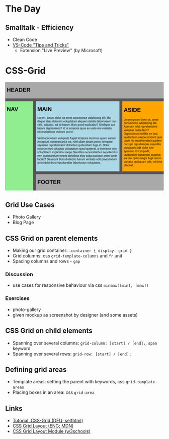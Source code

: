 # The Day

## Smalltalk - Efficiency

- Clean Code
- [VS-Code "Tips and Tricks"](https://code.visualstudio.com/docs/getstarted/tips-and-tricks)
  - Extension "Live Preview" (by Microsoft)
  
# CSS-Grid

![Grid Example](./grid.png)

## Grid Use Cases

- Photo Gallery
- Blog Page

## CSS Grid on parent elements

- Making our grid container: `.container { display: grid }`
- Grid columns: css `grid-template-columns` and `fr` unit
- Spacing columns and rows - `gap`

### Discussion

- use cases for responsive behaviour via css `minmax([min], [max])`

### Exercises

- photo-gallery
- given mockup as screenshot by designer (and some assets)

## CSS Grid on child elements

- Spanning over several columns:
  `grid-column: [start] / [end];`, `span` keyword
- Spanning over several rows: `grid-row: [start] / [end];`

## Defining grid areas

- Template areas: setting the parent with keywords, css `grid-template-areas`
- Placing boxes in an area: css `grid-area`

## Links

- [Tutorial: CSS-Grid (DEU; selfhtml)](https://wiki.selfhtml.org/wiki/CSS/Tutorials/Grid)
- [CSS Grid Layout (ENG; MDN)](https://developer.mozilla.org/en-US/docs/Web/CSS/CSS_Grid_Layout)
- [CSS Grid Layout Module (w3schools)](https://www.w3schools.com/css/css_grid.asp)
